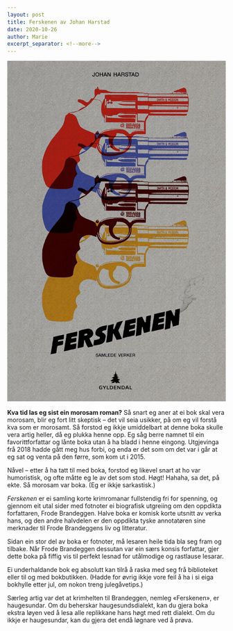 ```yaml
---
layout: post
title: Ferskenen av Johan Harstad
date: 2020-10-26
author: Marie
excerpt_separator: <!--more-->
---
```


![Omslaget til Ferskenen viser fire pistolstensilar i ulike fargar](/images/ferskenen.jpg)

**Kva tid las eg sist ein morosam roman?** Så snart eg aner at ei bok skal vera morosam, blir eg fort litt skeptisk – det vil seia usikker, på om eg vil forstå kva som er morosamt. Så forstod eg ikkje umiddelbart at denne boka skulle vera artig heller, då eg plukka henne opp. Eg såg berre namnet til ein favorittforfattar og lånte boka utan å ha bladd i henne eingong. Utgjevinga frå 2018 hadde gått meg hus forbi, og enda er det som om det var i går at eg sat og venta på den førre, som kom ut i 2015. <!--more-->

Nåvel – etter å ha tatt til med boka, forstod eg likevel snart at ho var humoristisk, og ofte måtte eg le av det som stod. Høgt! Hahaha, sa det, på ekte. Så morosam var boka. (Eg er ikkje sarkastisk.) 

*Ferskenen* er ei samling korte krimromanar fullstendig fri for spenning, og gjennom eit utal sider med fotnoter ei biografisk utgreiing om den oppdikta forfattaren, Frode Brandeggen. Halve boka er komisk korte utsnitt av verka hans, og den andre halvdelen er den oppdikta tyske annotatøren sine merknader til Frode Brandeggens liv og litteratur. 

Sidan ein stor del av boka er fotnoter, må lesaren heile tida bla seg fram og tilbake. Når Frode Brandeggen dessutan var ein særs konsis forfattar, gjer dette boka på fiffig vis til perfekt lesnad for utålmodige og rastlause lesarar. 

Ei underhaldande bok eg absolutt kan tilrå å raska med seg frå biblioteket eller til og med bokbutikken. (Hadde for øvrig ikkje vore feil å ha i si eiga bokhylle etter jul, om nokon treng julegåvetips.)

Særleg artig var det at krimhelten til Brandeggen, nemleg «Ferskenen», er haugesundar. Om du beherskar haugesundsdialekt, kan du gjera boka ekstra løyen ved å lesa alle replikkane hans høgt med rett dialekt. Om du ikkje er haugesundar, kan du gjera det endå løgnare ved å prøva. 